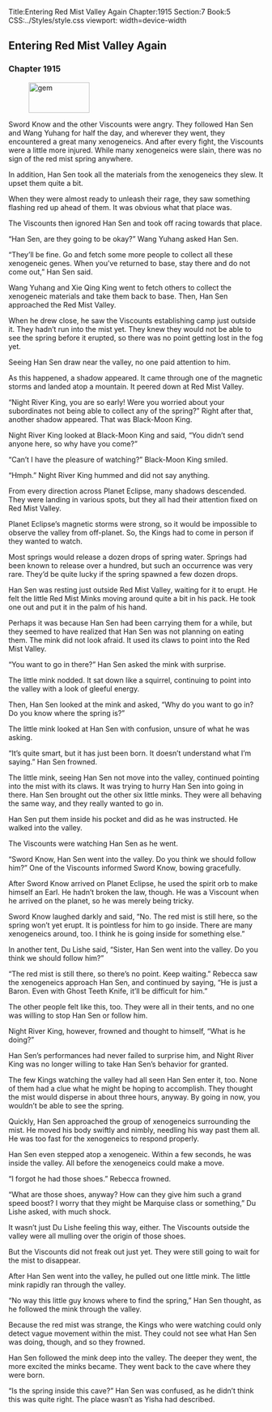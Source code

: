 Title:Entering Red Mist Valley Again 
Chapter:1915 
Section:7 
Book:5 
CSS:../Styles/style.css 
viewport: width=device-width
  
## Entering Red Mist Valley Again
### Chapter 1915 
<figure>
	<img src="../Images/gem.gif" alt="gem" id="gem" width="120" height="60" />
</figure>
  

  
  Sword Know and the other Viscounts were angry. They followed Han Sen and Wang Yuhang for half the day, and wherever they went, they encountered a great many xenogeneics. And after every fight, the Viscounts were a little more injured. While many xenogeneics were slain, there was no sign of the red mist spring anywhere.

In addition, Han Sen took all the materials from the xenogeneics they slew. It upset them quite a bit.

When they were almost ready to unleash their rage, they saw something flashing red up ahead of them. It was obvious what that place was.

The Viscounts then ignored Han Sen and took off racing towards that place.

“Han Sen, are they going to be okay?” Wang Yuhang asked Han Sen.

“They’ll be fine. Go and fetch some more people to collect all these xenogeneic genes. When you’ve returned to base, stay there and do not come out,” Han Sen said.

Wang Yuhang and Xie Qing King went to fetch others to collect the xenogeneic materials and take them back to base. Then, Han Sen approached the Red Mist Valley.

When he drew close, he saw the Viscounts establishing camp just outside it. They hadn’t run into the mist yet. They knew they would not be able to see the spring before it erupted, so there was no point getting lost in the fog yet.

Seeing Han Sen draw near the valley, no one paid attention to him.

As this happened, a shadow appeared. It came through one of the magnetic storms and landed atop a mountain. It peered down at Red Mist Valley.

“Night River King, you are so early! Were you worried about your subordinates not being able to collect any of the spring?” Right after that, another shadow appeared. That was Black-Moon King.

Night River King looked at Black-Moon King and said, “You didn’t send anyone here, so why have you come?”

“Can’t I have the pleasure of watching?” Black-Moon King smiled.

“Hmph.” Night River King hummed and did not say anything.

From every direction across Planet Eclipse, many shadows descended. They were landing in various spots, but they all had their attention fixed on Red Mist Valley.

Planet Eclipse’s magnetic storms were strong, so it would be impossible to observe the valley from off-planet. So, the Kings had to come in person if they wanted to watch.

Most springs would release a dozen drops of spring water. Springs had been known to release over a hundred, but such an occurrence was very rare. They’d be quite lucky if the spring spawned a few dozen drops.

Han Sen was resting just outside Red Mist Valley, waiting for it to erupt. He felt the little Red Mist Minks moving around quite a bit in his pack. He took one out and put it in the palm of his hand.

Perhaps it was because Han Sen had been carrying them for a while, but they seemed to have realized that Han Sen was not planning on eating them. The mink did not look afraid. It used its claws to point into the Red Mist Valley.

“You want to go in there?” Han Sen asked the mink with surprise.

The little mink nodded. It sat down like a squirrel, continuing to point into the valley with a look of gleeful energy.

Then, Han Sen looked at the mink and asked, “Why do you want to go in? Do you know where the spring is?”

The little mink looked at Han Sen with confusion, unsure of what he was asking.

“It’s quite smart, but it has just been born. It doesn’t understand what I’m saying.” Han Sen frowned.

The little mink, seeing Han Sen not move into the valley, continued pointing into the mist with its claws. It was trying to hurry Han Sen into going in there. Han Sen brought out the other six little minks. They were all behaving the same way, and they really wanted to go in.

Han Sen put them inside his pocket and did as he was instructed. He walked into the valley.

The Viscounts were watching Han Sen as he went.

“Sword Know, Han Sen went into the valley. Do you think we should follow him?” One of the Viscounts informed Sword Know, bowing gracefully.

After Sword Know arrived on Planet Eclipse, he used the spirit orb to make himself an Earl. He hadn’t broken the law, though. He was a Viscount when he arrived on the planet, so he was merely being tricky.

Sword Know laughed darkly and said, “No. The red mist is still here, so the spring won’t yet erupt. It is pointless for him to go inside. There are many xenogeneics around, too. I think he is going inside for something else.”

In another tent, Du Lishe said, “Sister, Han Sen went into the valley. Do you think we should follow him?”

“The red mist is still there, so there’s no point. Keep waiting.” Rebecca saw the xenogeneics approach Han Sen, and continued by saying, “He is just a Baron. Even with Ghost Teeth Knife, it’ll be difficult for him.”

The other people felt like this, too. They were all in their tents, and no one was willing to stop Han Sen or follow him.

Night River King, however, frowned and thought to himself, “What is he doing?”

Han Sen’s performances had never failed to surprise him, and Night River King was no longer willing to take Han Sen’s behavior for granted.

The few Kings watching the valley had all seen Han Sen enter it, too. None of them had a clue what he might be hoping to accomplish. They thought the mist would disperse in about three hours, anyway. By going in now, you wouldn’t be able to see the spring.

Quickly, Han Sen approached the group of xenogeneics surrounding the mist. He moved his body swiftly and nimbly, needling his way past them all. He was too fast for the xenogeneics to respond properly.

Han Sen even stepped atop a xenogeneic. Within a few seconds, he was inside the valley. All before the xenogeneics could make a move.

“I forgot he had those shoes.” Rebecca frowned.

“What are those shoes, anyway? How can they give him such a grand speed boost? I worry that they might be Marquise class or something,” Du Lishe asked, with much shock.

It wasn’t just Du Lishe feeling this way, either. The Viscounts outside the valley were all mulling over the origin of those shoes.

But the Viscounts did not freak out just yet. They were still going to wait for the mist to disappear.

After Han Sen went into the valley, he pulled out one little mink. The little mink rapidly ran through the valley.

“No way this little guy knows where to find the spring,” Han Sen thought, as he followed the mink through the valley.

Because the red mist was strange, the Kings who were watching could only detect vague movement within the mist. They could not see what Han Sen was doing, though, and so they frowned.

Han Sen followed the mink deep into the valley. The deeper they went, the more excited the minks became. They went back to the cave where they were born.

“Is the spring inside this cave?” Han Sen was confused, as he didn’t think this was quite right. The place wasn’t as Yisha had described.
